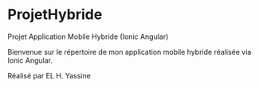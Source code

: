 # ProjetHybride
Projet Application Mobile Hybride (Ionic Angular)

Bienvenue sur le répertoire de mon application mobile hybride réalisée via Ionic Angular.

Réalisé par EL H. Yassine

